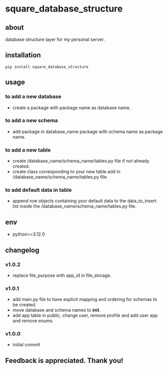 # square_database_structure

## about

database structure layer for my personal server.

## installation

```shell
pip install square_database_structure
```

## usage

### to add a new database

- create a package with package name as database name.

### to add a new schema

- add package in database_name package with schema name as package name.

### to add a new table

- create /database_name/schema_name/tables.py file if not already created.
- create class corresponding to your new table add in /database_name/schema_name/tables.py file.

### to add default data in table

- append row objects containing your default data to the data_to_insert list inside the
  /database_name/schema_name/tables.py file.

## env

- python>=3.12.0

## changelog

### v1.0.2

- replace file_purpose with app_id in file_storage.

### v1.0.1

- add main.py file to have explicit mapping and ordering for schemas to be created.
- move database and schema names to __init__.
- add app table in public, change user, remove profile and add user app and remove enums.

### v1.0.0

- initial commit

## Feedback is appreciated. Thank you!
